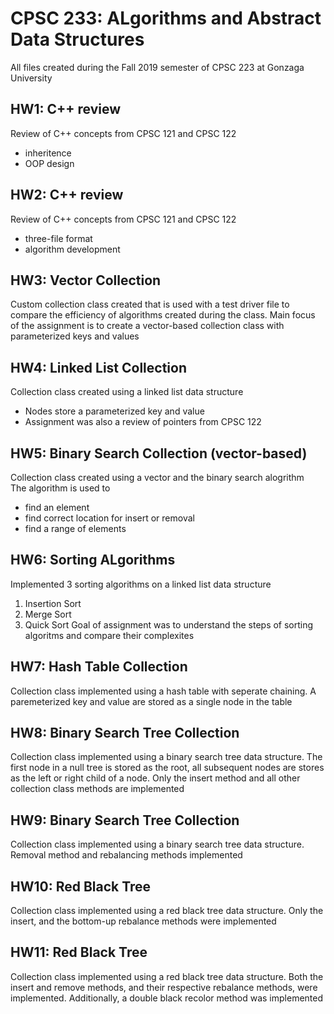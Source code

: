 CPSC 233: ALgorithms and Abstract Data Structures
=================================================
All files created during the Fall 2019 semester of CPSC 223 at Gonzaga University  

## HW1: C++ review
Review of C++ concepts from CPSC 121 and CPSC 122
* inheritence
* OOP design
  
## HW2: C++ review 
Review of C++ concepts from CPSC 121 and CPSC 122
* three-file format
* algorithm development

## HW3: Vector Collection
Custom collection class created that is used with a test driver file to compare the efficiency of algorithms created during the class. Main focus of the assignment is to create a vector-based collection class with parameterized keys and values  

## HW4: Linked List Collection
Collection class created using a linked list data structure
* Nodes store a parameterized key and value
* Assignment was also a review of pointers from CPSC 122

## HW5: Binary Search Collection (vector-based)
Collection class created using a vector and the binary search alogrithm  
The algorithm is used to
* find an  element
* find correct location for insert or removal
* find a range of elements

## HW6: Sorting ALgorithms
Implemented 3 sorting algorithms on a linked list data structure
1. Insertion Sort
1. Merge Sort
1. Quick Sort
Goal of assignment was to understand the steps of sorting algoritms and compare their complexites

## HW7: Hash Table Collection
Collection class implemented using a hash table with seperate chaining. A paremeterized key and value are stored as a single node in the table

## HW8: Binary Search Tree Collection
Collection class implemented using a binary search tree data structure. The first node in a null tree is stored as the root, all subsequent nodes are stores as the left or right child of a node. Only the insert method and all other collection class methods are implemented

## HW9: Binary Search Tree Collection
Collection class implemented using a binary search tree data structure. Removal method and rebalancing methods implemented

## HW10: Red Black Tree
Collection class implemented using a red black tree data structure. Only the insert, and the bottom-up rebalance methods were implemented

## HW11: Red Black Tree
Collection class implemented using a red black tree data structure. Both the insert and remove methods, and their respective rebalance methods, were implemented. Additionally, a double black recolor method was implemented

